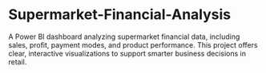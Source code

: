 # Supermarket-Financial-Analysis
A Power BI dashboard analyzing supermarket financial data, including sales, profit, payment modes, and product performance. This project offers clear, interactive visualizations to support smarter business decisions in retail.

